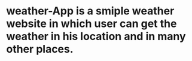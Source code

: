 # weather-App is a smiple weather website in which user can get the weather in his location and in many other places.
# 

